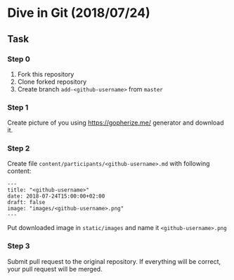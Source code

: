 # Dive in Git (2018/07/24)

## Task

### Step 0

1. Fork this repository
2. Clone forked repository
3. Create branch `add-<github-username>` from `master`

### Step 1

Create picture of you using https://gopherize.me/ generator and download it.

### Step 2

Create file `content/participants/<github-username>.md` with following content:

```
---
title: "<github-username>"
date: 2018-07-24T15:00:00+02:00
draft: false
image: "images/<github-username>.png"
---
```

Put downloaded image in `static/images` and name it `<github-username>.png`

### Step 3

Submit pull request to the original repository. If everything will be correct, your pull request will be merged.
